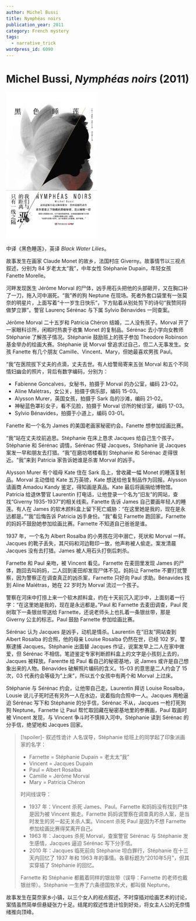 ```yaml
---
author: Michel Bussi
title: Nymphéas noirs
publication_year: 2011
category: French mystery
tags:
  - narrative_trick
wordpress_id: 6090
---
```


# Michel Bussi, <i>Nymphéas noirs</i> (2011)

<img src=images/2011_cover.jpg width=250/>

中译《黑色睡莲》，英译 <i>Black Water Lilies</i>。

故事发生在画家 Claude Monet 的故乡，法国村庄 Giverny。故事情节以三视点叙述，分别为 84 岁老太太“我”，中年女性 Stéphanie Dupain，年轻女孩 Fanette Morelle。

河畔发现医生 Jérôme Morval 的尸体，凶手用石头把他的头部砸开，又在胸口补了一刀，拖入河中溺死。“我”养的狗 Neptune 在现场。死者外套口袋里有一张莫奈的明星片，上面写着“十一岁生日快乐”，下方贴着从别处剪下的诗句“我赞同将做梦立罪”。警官 Laurenç Sérénac 与下属 Sylvio Bénavides 一同查案。

Jérôme Morval 二十五岁和 Patricia Chéron 结婚，二人没有孩子。Morval 开了一家眼科诊所，闲暇时热衷于收集 Monet 的复制品。Sérénac 去小学向女教师 Stéphanie 了解孩子情况。Stéphanie 鼓励班上的孩子参加 Theodore Robinson 基金举办的绘画大赛。Stéphanie 说 Morval 曾追求过自己，但二人无事发生。女孩 Fanette 有几个朋友 Camille、Vincent、Mary，但她最喜欢男孩 Paul。

“我”在医院拔下丈夫的点滴，丈夫去世。有人给警局寄来五张 Morval 和五个不同情妇幽会的照片，背后有数字编码，分别为：
* Fabienne Goncalves，女秘书，拍摄于 Morval 的办公室，编码 23-02。
* Aline Malétras，女公关，拍摄于俱乐部，编码 15-03。
* Alysson Murer，英国女孩，拍摄于 Sark 岛的沙滩，编码 21-02。
* 神秘蓝色罩衫女子，看不见脸，拍摄于 Morval 诊所的候诊室，编码 17-03。
* Sylvio Bénavides，拍摄于小道上，编码 03-01。

Fanette 和一个名为 James 的美国老画家秘密约会。Fanette 想参加绘画比赛。

“我”站在丈夫坟前追思。Stéphanie 在床上恳求 Jacques 给自己生个孩子。Stéphanie 和 Sérénac 调情，Sérénac 怀疑 Jacques，Stéphanie 说 Jacques 案发一早和朋友去打猎。“我”在磨坊塔楼看到 Stéphanie 和 Sérénac 走得很近。“我”来到 Patricia 家告诉她谁是杀害 Morval 的凶手。

Alysson Murer 有个祖母 Kate 住在 Sark 岛上，曾收藏一幅 Monet 的睡莲复制品。Morval 主动借给 Kate 五万英镑，Kate 想送给他复制品作为回报。Alysson 请画商 Amadou Kandy 鉴定，得知画是真品。Kate 最后将画捐给博物馆。Patricia 给退休警官 Laurentin 打电话，让他登录一个名为“旧友”的网站，查找“Giverny 1935-1937”的相关线索。Fanette 告诉 James 自己要画年轻人的睡莲。有人在 James 的软木颜料盒上留下死亡威胁：“在这里她是我的，现在是永远都是。”“我”后悔告诉 Patricia 凶手身份。“我”看见 Farnette 跑回家。Farnette 的妈妈不鼓励她参加绘画比赛。Farnette 不知道自己爸爸是谁。

1937 年，一个名为 Albert Rosalba 的小男孩在河中溺亡，死状和 Morval 一样。Jacques 的靴子丢失，其尺码和河边鞋印一致，他声称被人偷走。案发清晨 Jacques 没有去打猎。James 被人用石头打倒后刺杀。

Farnette 和 Paul 亲吻，被 Vincent 看见。Farnette 在麦田里发现 James 的尸体，跑回去叫妈妈，二人回到麦田却发现尸体不见。妈妈让 Farnette 不要打扰警察，因为警察正在调查真正的凶杀案，Farnette 只好向 Paul 求助。Bénavides 找到 Aline Malétras，她在 22 岁时为 Morval 流过一个孩子。

警察在河床中打捞上来一个软木颜料盒，约在十天前沉入泥沙中，上面刻着一行字：“在这里她是我的，现在是永远都是。”Paul 和 Farnette 去麦田调查，Paul 爬树取下一条银丝带送给 Farnette，还说老师头上也扎着一条银丝带，那是 Giverny 公主的标志。Paul 鼓励 Farnette 参加绘画比赛。

Sérénac 认为 Jacques 是凶手，动机是情杀。Laurentin 在“旧友”网站查到 Albert Rosalba 的合照，他的母亲 Louise Rosalba 仍然在世，已经 102 岁。警察逮捕 Jacques。Stéphanie 出面替 Jacques 作证，说案发早上二人在家中做爱，但 Sérénac 不相信。笔迹鉴定专家判断颜料盒上的文字是小孩刻上去的，Jacques 被释放。Farentte 给 Paul 看自己的秘密基地，说 James 或许是自己想象出来的人物。Bénavides 破解照片编码的含义。15-03 的意思是二人约会了 15 次，03 代表约会等级为“上床”，所以五个女孩中有两个和 Morval 上过床。

Stéphanie 与 Sérénac 约会，让他带自己走。Laurentin 拜访 Louise Rosalba，Lousie 说儿子死时还有另外一人在水边，说着指向合照中一人。Jacques 用枪逼迫 Sérénac 写下和 Stéphanie 的分手信，Sérénac 不从，Jacques 一枪打死狗狗 Neptune。Farnette 让 Paul 帮忙取回藏在秘密基地里的参赛画，Paul 取画时被 Vincent 发现，与 Vincent 争斗时不慎摔入河中。Stéphanie 读到 Sérénac 的分手信，绝望地和 Jacques 回家。

> [!spoiler]- 叙述性诡计
> 人名误导，Stéphanie 给班上的同学起了印象派画家的名字：
> * Farnette = Stéphanie Dupain = 老太太“我”
> * Vincent = Jacques Dupain
> * Paul = Albert Rosalba
> * Camille = Jérôme Morval
> * Mary = Patricia Chéron
> 
> 时间线误导：
> * 1937 年：Vincent 杀死 James、Paul。Farnette 和妈妈没有找到尸体是因为被 Vincent 搬走。Farnette 妈妈说警察在调查真的杀人案，是当时发生的另一起无关杀人案。Vincent 杀死 Paul 是因为不想 Farnette 参加绘画比赛得奖离开自己。
> * 1963 年：Jacques 杀死 Morval，查案警官 Sérénac 与 Stéphanie 发生感情，Jacques 逼迫 Sérénac 写下分手信。
> * 2010 年：Jacques 临死前向 Stéphanie 坦白罪行，Stéphanie 在十三天内回忆了 1937 年和 1963 年的事情。各章标题为“2010年5月”，但其实穿插了 Stéphanie 的回忆。
> 
> Farnette 和 Stéphanie 都戴着同样的银丝带（误导：Farnette 的老师也戴银丝带）。Stéphanie 一生养了六条德国牧羊犬，都叫做 Neptune。

故事发生在莫奈家乡小镇，以三个女人的视点叙述，不时穿插对绘画艺术的讨论，案情虽然简单但悬疑张力十足。结尾的叙述性诡计恰到好处，将女主人公的无奈情绪推向顶峰。